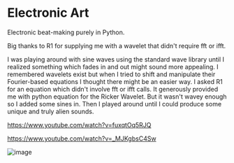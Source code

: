 # Electronic Art
Electronic beat-making purely in Python.

Big thanks to R1 for supplying me with a wavelet that didn't require fft or ifft. 

I was playing around with sine waves using the standard wave library until I realized something which fades in and out might sound more appealing. I remembered wavelets exist but when I tried to shift and manipulate their Fourier-based equations I thought there might be an easier way. I asked R1 for an equation which didn't involve fft or ifft calls. It generously provided me with python equation for the Ricker Wavelet. But it wasn't wavey enough so I added some sines in. Then I played around until I could produce some unique and truly alien sounds.

https://www.youtube.com/watch?v=fuxqtOq5RJQ

https://www.youtube.com/watch?v=_MJKgbsC4Sw

![image](https://github.com/user-attachments/assets/3838c869-94e9-4f5a-a6fa-28e26293c354)

